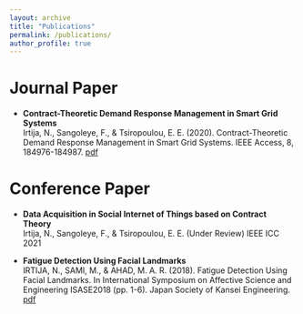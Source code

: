 ```yaml
---
layout: archive
title: "Publications"
permalink: /publications/
author_profile: true
---
```


Journal Paper
=============

- **Contract-Theoretic Demand Response Management in Smart Grid Systems**    
	Irtija, N., Sangoleye, F., & Tsiropoulou, E. E. (2020). Contract-Theoretic Demand Response Management in Smart Grid Systems. IEEE Access, 8, 184976-184987. [pdf](https://ieeexplore.ieee.org/stamp/stamp.jsp?arnumber=9220119)

Conference Paper
================

- **Data Acquisition in Social Internet of Things based on Contract Theory**   
	Irtija, N., Sangoleye, F., & Tsiropoulou, E. E. (Under Review) IEEE ICC 2021

- **Fatigue Detection Using Facial Landmarks**   
	IRTIJA, N., SAMI, M., & AHAD, M. A. R. (2018). Fatigue Detection Using Facial Landmarks. In International Symposium on Affective Science and Engineering ISASE2018 (pp. 1-6). Japan Society of Kansei Engineering. [pdf](https://www.jstage.jst.go.jp/article/isase/ISASE2018/0/ISASE2018_1_16/_pdf)

